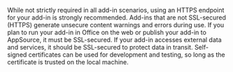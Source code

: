 While not strictly required in all add-in scenarios, using an HTTPS endpoint for your add-in is strongly recommended. Add-ins that are not SSL-secured (HTTPS) generate unsecure content warnings and errors during use. If you plan to run your add-in in Office on the web or publish your add-in to AppSource, it must be SSL-secured. If your add-in accesses external data and services, it should be SSL-secured to protect data in transit. Self-signed certificates can be used for development and testing, so long as the certificate is trusted on the local machine.

